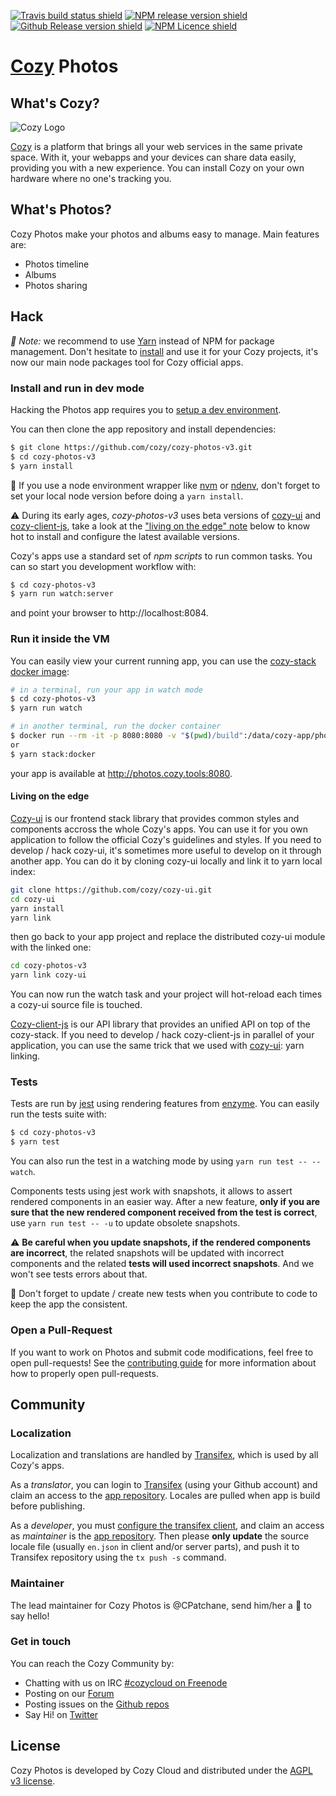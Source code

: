 
[![Travis build status shield](https://img.shields.io/travis/cozy/cozy-photos-v3.svg?branch=master)](https://travis-ci.org/cozy/cozy-photos-v3)
[![NPM release version shield](https://img.shields.io/npm/v/cozy-photos-v3.svg)](https://www.npmjs.com/package/cozy-photos-v3)
[![Github Release version shield](https://img.shields.io/github/tag/cozy/cozy-photos-v3.svg)](https://github.com/cozy/cozy-photos-v3/releases)
[![NPM Licence shield](https://img.shields.io/npm/l/cozy-photos-v3.svg)](https://github.com/cozy/cozy-photos-v3/blob/master/LICENSE)


[Cozy] Photos
=======================


What's Cozy?
------------

![Cozy Logo](https://cdn.rawgit.com/cozy/cozy-guidelines/master/templates/cozy_logo_small.svg)

[Cozy] is a platform that brings all your web services in the same private space.  With it, your webapps and your devices can share data easily, providing you with a new experience. You can install Cozy on your own hardware where no one's tracking you.


What's Photos?
------------------

Cozy Photos make your photos and albums easy to manage. Main features are:

* Photos timeline
* Albums
* Photos sharing


Hack
----

_:pushpin: Note:_ we recommend to use [Yarn] instead of NPM for package management. Don't hesitate to [install][yarn-install] and use it for your Cozy projects, it's now our main node packages tool for Cozy official apps.

### Install and run in dev mode

Hacking the Photos app requires you to [setup a dev environment][setup].

You can then clone the app repository and install dependencies:

```sh
$ git clone https://github.com/cozy/cozy-photos-v3.git
$ cd cozy-photos-v3
$ yarn install
```

:pushpin: If you use a node environment wrapper like [nvm] or [ndenv], don't forget to set your local node version before doing a `yarn install`.

:warning: During its early ages, _cozy-photos-v3_ uses beta versions of [cozy-ui] and [cozy-client-js], take a look at the ["living on the edge" note](#living-on-the-edge) below to know hot to install and configure the latest available versions.

Cozy's apps use a standard set of _npm scripts_ to run common tasks. You can so start you development workflow with:

```sh
$ cd cozy-photos-v3
$ yarn run watch:server
```

and point your browser to http://localhost:8084.


### Run it inside the VM

You can easily view your current running app, you can use the [cozy-stack docker image][cozy-stack-docker]:

```sh
# in a terminal, run your app in watch mode
$ cd cozy-photos-v3
$ yarn run watch
```

```sh
# in another terminal, run the docker container
$ docker run --rm -it -p 8080:8080 -v "$(pwd)/build":/data/cozy-app/photos cozy/cozy-app-dev
or
$ yarn stack:docker
```

your app is available at http://photos.cozy.tools:8080.


#### Living on the edge

[Cozy-ui] is our frontend stack library that provides common styles and components accross the whole Cozy's apps. You can use it for you own application to follow the official Cozy's guidelines and styles. If you need to develop / hack cozy-ui, it's sometimes more useful to develop on it through another app. You can do it by cloning cozy-ui locally and link it to yarn local index:

```sh
git clone https://github.com/cozy/cozy-ui.git
cd cozy-ui
yarn install
yarn link
```

then go back to your app project and replace the distributed cozy-ui module with the linked one:

```sh
cd cozy-photos-v3
yarn link cozy-ui
```

You can now run the watch task and your project will hot-reload each times a cozy-ui source file is touched.

[Cozy-client-js] is our API library that provides an unified API on top of the cozy-stack. If you need to develop / hack cozy-client-js in parallel of your application, you can use the same trick that we used with [cozy-ui]: yarn linking.


### Tests

Tests are run by [jest] using rendering features from [enzyme]. You can easily run the tests suite with:

```sh
$ cd cozy-photos-v3
$ yarn test
```

You can also run the test in a watching mode by using `yarn run test -- --watch`.

Components tests using jest work with snapshots, it allows to assert rendered components in an easier way. After a new feature, __only if you are sure that the new rendered component received from the test is correct__, use `yarn run test -- -u` to update obsolete snapshots.

:warning: __Be careful when you update snapshots, if the rendered components are incorrect__, the related snapshots will be updated with incorrect components and the related __tests will used incorrect snapshots__. And we won't see tests errors about that.

:pushpin: Don't forget to update / create new tests when you contribute to code to keep the app the consistent.


### Open a Pull-Request

If you want to work on Photos and submit code modifications, feel free to open pull-requests! See the [contributing guide][contribute] for more information about how to properly open pull-requests.


Community
---------

### Localization

Localization and translations are handled by [Transifex][tx], which is used by all Cozy's apps.

As a _translator_, you can login to [Transifex][tx-signin] (using your Github account) and claim an access to the [app repository][tx-app]. Locales are pulled when app is build before publishing.

As a _developer_, you must [configure the transifex client][tx-client], and claim an access as _maintainer_ is the [app repository][tx-app]. Then please **only update** the source locale file (usually `en.json` in client and/or server parts), and push it to Transifex repository using the `tx push -s` command.


### Maintainer

The lead maintainer for Cozy Photos is @CPatchane, send him/her a :beers: to say hello!


### Get in touch

You can reach the Cozy Community by:

- Chatting with us on IRC [#cozycloud on Freenode][freenode]
- Posting on our [Forum][forum]
- Posting issues on the [Github repos][github]
- Say Hi! on [Twitter][twitter]


License
-------

Cozy Photos is developed by Cozy Cloud and distributed under the [AGPL v3 license][agpl-3.0].



[cozy]: https://cozy.io "Cozy Cloud"
[setup]: https://dev.cozy.io/#set-up-the-development-environment "Cozy dev docs: Set up the Development Environment"
[yarn]: https://yarnpkg.com/
[yarn-install]: https://yarnpkg.com/en/docs/install
[cozy-ui]: https://github.com/cozy/cozy-ui
[cozy-client-js]: https://github.com/cozy/cozy-client-js
[cozy-stack-docker]: https://github.com/cozy/cozy-stack/blob/master/docs/client-app-dev.md#with-docker
[doctypes]: https://cozy.github.io/cozy-doctypes/
[bill-doctype]: https://github.com/cozy/cozy-konnector-libs/blob/master/models/bill.js
[konnector-doctype]: https://github.com/cozy/cozy-konnector-libs/blob/master/models/base_model.js
[konnectors]: https://github.com/cozy/cozy-konnector-libs
[agpl-3.0]: https://www.gnu.org/licenses/agpl-3.0.html
[contribute]: CONTRIBUTING.md
[tx]: https://www.transifex.com/cozy/
[tx-signin]: https://www.transifex.com/signin/
[tx-app]: https://www.transifex.com/cozy/cozy-photos-v3/dashboard/
[tx-client]: http://docs.transifex.com/client/
[freenode]: http://webchat.freenode.net/?randomnick=1&channels=%23cozycloud&uio=d4
[forum]: https://forum.cozy.io/
[github]: https://github.com/cozy/
[twitter]: https://twitter.com/mycozycloud
[nvm]: https://github.com/creationix/nvm
[ndenv]: https://github.com/riywo/ndenv
[cozy-dev]: https://github.com/cozy/cozy-dev/
[enzyme]: https://github.com/airbnb/enzyme
[jest]: https://facebook.github.io/jest/
[checkbox]: https://help.github.com/articles/basic-writing-and-formatting-syntax/#task-lists
